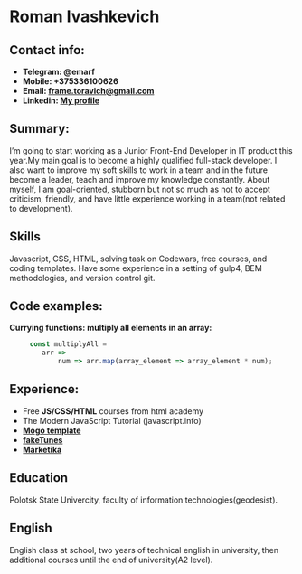 # Roman Ivashkevich

## Contact info: 
   * **Telegram: @emarf**
   * **Mobile: +375336100626**
   * **Email: frame.toravich@gmail.com**
   * **Linkedin: [My profile](https://www.linkedin.com/in/roman-ivashkevich-83321615b/)**
      
## Summary:      
   I’m going to start working as a Junior Front-End Developer in IT product this year.My main goal is to become a highly qualified full-stack developer. I also want to improve my soft skills to work in a team and in the future become a leader, teach and improve my knowledge constantly. About myself, I am goal-oriented, stubborn but not so much as not to accept criticism, friendly, and have little experience working in a team(not related to development).
      
## Skills 
   Javascript, CSS, HTML, solving task on Codewars, free courses, and coding templates. Have some experience in a setting of gulp4, BEM methodologies, and version control git.
      
## Code examples:
   **Currying functions: multiply all elements in an array:**
   
```javascript
     const multiplyAll =
        arr =>
            num => arr.map(array_element => array_element * num);     
```    
      
## Experience:
   + Free __JS/CSS/HTML__ courses from html academy
   + The Modern JavaScript Tutorial (javascript.info)
   + **[Mogo template](https://github.com/emarf/Mogo_template)**
   + **[fakeTunes](https://github.com/emarf/fakeTunes)**
   + **[Marketika](https://github.com/emarf/Marketika_template)**
   
## Education
   Polotsk State Univercity, faculty of information technologies(geodesist).
   
## English
   English class at school, two years of technical english in university, then additional courses until the end of university(A2 level).

